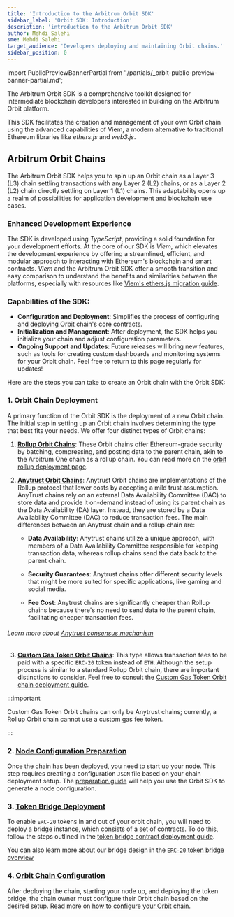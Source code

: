```yaml
---
title: 'Introduction to the Arbitrum Orbit SDK'
sidebar_label: 'Orbit SDK: Introduction'
description: 'introduction to the Arbitrum Orbit SDK'
author: Mehdi Salehi
sme: Mehdi Salehi
target_audience: 'Developers deploying and maintaining Orbit chains.'
sidebar_position: 0
---
```


import PublicPreviewBannerPartial from './partials/_orbit-public-preview-banner-partial.md';

<PublicPreviewBannerPartial />


The Arbitrum Orbit SDK is a comprehensive toolkit designed for intermediate blockchain developers interested in building on the Arbitrum Orbit platform.

This SDK facilitates the creation and management of your own Orbit chain using the advanced capabilities of Viem, a modern alternative to traditional Ethereum libraries like _ethers.js_ and _web3.js_.

## Arbitrum Orbit Chains

The Arbitrum Orbit SDK helps you to spin up an <a data-quicklook-from="arbitrum-orbit">Orbit</a> chain as a <a data-quicklook-from="layer-3-l3">Layer 3 (L3)</a> chain settling transactions with any <a data-quicklook-from="layer-2-l2">Layer 2 (L2)</a> chains, or as a Layer 2 (L2) chain directly settling on <a data-quicklook-from="layer-1-l1">Layer 1 (L1)</a> chains. This adaptability opens up a realm of possibilities for application development and blockchain use cases.

### Enhanced Development Experience

The SDK is developed using _TypeScript_, providing a solid foundation for your development efforts. At the core of our SDK is _Viem_, which elevates the development experience by offering a streamlined, efficient, and modular approach to interacting with Ethereum's blockchain and smart contracts. _Viem_ and the Arbitrum Orbit SDK offer a smooth transition and easy comparison to understand the benefits and similarities between the platforms, especially with resources like [Viem's ethers.js migration guide](https://viem.sh/docs/ethers-migration.html).

### Capabilities of the SDK:

- **Configuration and Deployment**: Simplifies the process of configuring and deploying Orbit chain's core contracts.
- **Initialization and Management**: After deployment, the SDK helps you initialize your chain and adjust configuration parameters.
- **Ongoing Support and Updates**: Future releases will bring new features, such as tools for creating custom dashboards and monitoring systems for your Orbit chain. Feel free to return to this page regularly for updates!


Here are the steps you can take to create an Orbit chain with the Orbit SDK:

### 1. Orbit Chain Deployment

A primary function of the Orbit SDK is the deployment of a new Orbit chain. The initial step in setting up an Orbit chain involves determining the type that best fits your needs. We offer four distinct types of Orbit chains:

1. **[Rollup Orbit Chains](/launch-orbit-chain/how-tos/orbit-sdk-deploying-rollup-chain.md)**: These Orbit chains offer Ethereum-grade security by batching, compressing, and posting data to the parent chain, akin to the <a data-quicklook-from="arbitrum-one">Arbitrum One</a> chain as a rollup chain. You can read more on the [orbit rollup deployment page](/launch-orbit-chain/how-tos/orbit-sdk-deploying-rollup-chain.md).

2. **[Anytrust Orbit Chains](/launch-orbit-chain/how-tos/orbit-sdk-deploying-anytrust-chain.md)**: Anytrust Orbit chains are implementations of the Rollup protocol that lower costs by accepting a mild trust assumption. <a data-quicklook-from="arbitrum-anytrust-protocol">AnyTrust</a> chains rely on an external Data Availability Committee (DAC) to store data and provide it on-demand instead of using its <a data-quicklook-from="parent-chain">parent chain</a> as the Data Availability (DA) layer. Instead, they are stored by a <a data-quicklook-from="data-availability-committee-dac">Data Availability Committee (DAC)</a> to reduce transaction fees. The main differences between an Anytrust chain and a rollup chain are:
   
   - **Data Availability**: Anytrust chains utilize a unique approach, with members of a Data Availability Committee responsible for keeping transaction data, whereas rollup chains send the data back to the parent chain.

   - **Security Guarantees**: Anytrust chains offer different security levels that might be more suited for specific applications, like gaming and social media.

   - **Fee Cost**: Anytrust chains are significantly cheaper than Rollup chains because there's no need to send data to the parent chain, facilitating cheaper transaction fees.
   
###### Learn more about [ Anytrust consensus mechanism ]( /inside-arbitrum-nitro/#inside-anytrust )

3. **[Custom Gas Token Orbit Chains](/launch-orbit-chain/how-tos/orbit-sdk-deploying-custom-gas-token-chain.md)**: This type allows transaction fees to be paid with a specific `ERC-20` token instead of `ETH`. Although the setup process is similar to a standard Rollup Orbit chain, there are important distinctions to consider. Feel free to consult the [Custom Gas Token Orbit chain deployment guide](/launch-orbit-chain/how-tos/orbit-sdk-deploying-custom-gas-token-chain.md). 

:::important

Custom Gas Token Orbit chains can only be Anytrust chains; currently, a Rollup Orbit chain cannot use a custom gas fee token.

:::

### 2. [Node Configuration Preparation](/launch-orbit-chain/how-tos/orbit-sdk-preparing-node-config.md)

Once the chain has been deployed, you need to start up your node. This step requires creating a configuration `JSON` file based on your chain deployment setup. The [preparation guide](/launch-orbit-chain/how-tos/orbit-sdk-preparing-node-config.md) will help you use the Orbit SDK to generate a node configuration.

### 3. [Token Bridge Deployment](/launch-orbit-chain/how-tos/orbit-sdk-deploying-token-bridge.md)

To enable `ERC-20` tokens in and out of your orbit chain, you will need to deploy a bridge instance, which consists of a set of contracts.
To do this, follow the steps outlined in the [token bridge contract deployment guide](/launch-orbit-chain/how-tos/orbit-sdk-deploying-token-bridge.md).

You can also learn more about our bridge design in the [`ERC-20` token bridge overview](/build-decentralized-apps/token-bridging/07-token-bridge-erc20.md) 

### 4. [Orbit Chain Configuration](/launch-orbit-chain/how-tos/orbit-sdk-configuring-orbit-chain.md)

After deploying the chain, starting your node up, and deploying the token bridge, the chain owner must configure their Orbit chain based on the desired setup. 
Read more on [how to configure your Orbit chain](/launch-orbit-chain/how-tos/orbit-sdk-configuring-orbit-chain.md).
   

